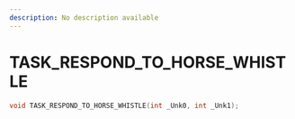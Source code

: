 ```yaml
---
description: No description available 
---
```


# TASK_RESPOND_TO_HORSE_WHISTLE

```cpp
void TASK_RESPOND_TO_HORSE_WHISTLE(int _Unk0, int _Unk1);
```